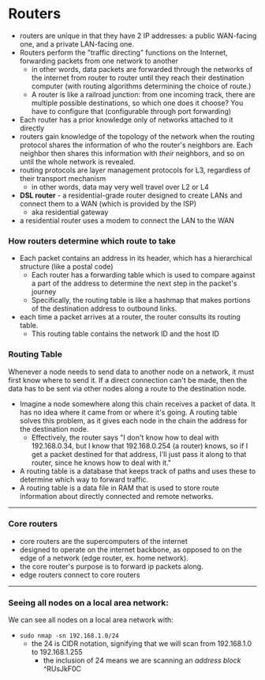 
# Routers
- routers are unique in that they have 2 IP addresses: a public WAN-facing one, and a private LAN-facing one.
- Routers perform the "traffic directing" functions on the Internet, forwarding packets from one network to another
	- in other words, data packets are forwarded through the networks of the internet from router to router until they reach their destination computer (with routing algorithms determining the choice of route.)
	- A router is like a railroad junction: from one incoming track, there are multiple possible destinations, so which one does it choose? You have to configure that (configurable through port forwarding)
- Each router has a prior knowledge only of networks attached to it directly
- routers gain knowledge of the topology of the network when the routing protocol shares the information of who the router's neighbors are. Each neighbor then shares this information with *their* neighbors, and so on until the whole network is revealed. 
- routing protocols are layer management protocols for L3, regardless of their transport mechanism
	- in other words, data may very well travel over L2 or L4
- **DSL router** - a residential-grade router designed to create LANs and connect them to a WAN (which is provided by the ISP)
	- aka residential gateway
- a residential router uses a modem to connect the LAN to the WAN

### How routers determine which route to take
- Each packet contains an address in its header, which has a hierarchical structure (like a postal code)
	- Each router has a forwarding table which is used to compare against a part of the address to determine the next step in the packet's journey
	- Specifically, the routing table is like a hashmap that makes portions of the destination address to outbound links.
- each time a packet arrives at a router, the router consults its routing table.
	- This routing table contains the network ID and the host ID

### Routing Table
Whenever a node needs to send data to another node on a network, it must first know where to send it. If a direct connection can't be made, then the data has to be sent via other nodes along a route to the destination node.
- Imagine a node somewhere along this chain receives a packet of data. It has no idea where it came from or where it's going. A routing table solves this problem, as it gives each node in the chain the address for the destination node. 
	- Effectively, the router says "I don't know how to deal with 192.168.0.34, but I know that 192.168.0.254 (a router) knows, so if I get a packet destined for that address, I'll just pass it along to that router, since he knows how to deal with it." 
- A routing table is a database that keeps track of paths and uses these to determine which way to forward traffic.
- A routing table is a data file in RAM that is used to store route information about directly connected and remote networks.

* * *

### Core routers
- core routers are the supercomputers of the internet
- designed to operate on the internet backbone, as opposed to on the edge of a network (edge router, ex. home network).
- the core router's purpose is to forward ip packets along. 
- edge routers connect to core routers

* * *

### Seeing all nodes on a local area network:
We can see all nodes on a local area network with:
- `sudo nmap -sn 192.168.1.0/24`
	- the 24 is CIDR notation, signifying that we will scan from 192.168.1.0 to 192.168.1.255
		- the inclusion of 24 means we are scanning an *address block* ^RUsJkF0C
